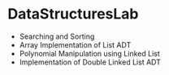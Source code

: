 # DataStructuresLab
 - Searching and Sorting
 - Array Implementation of List ADT
 - Polynomial Manipulation using Linked List
 - Implementation of Double Linked List ADT
